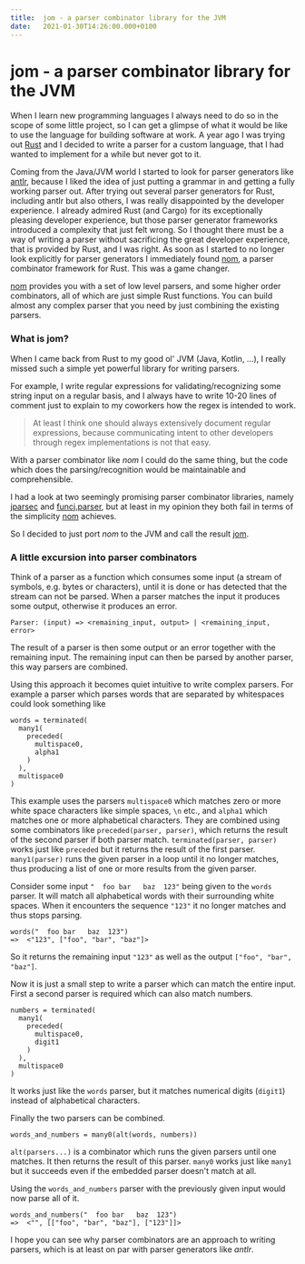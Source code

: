 ```yaml
---
title:  jom - a parser combinator library for the JVM
date:   2021-01-30T14:26:00.000+0100
---
```


# jom - a parser combinator library for the JVM

When I learn new programming languages I always need to do so in the scope of some little project,
so I can get a glimpse of what it would be like to use the language for building software at work.
A year ago I was trying out [Rust](https://www.rust-lang.org/) 
and I decided to write a parser for a custom language, that I had wanted to implement for a while but never got to it.

Coming from the Java/JVM world I started to look for parser generators like [antlr](https://www.antlr.org/),
because I liked the idea of just putting a grammar in and getting a fully working parser out.
After trying out several parser generators for Rust, including antlr but also others, 
I was really disappointed by the developer experience.
I already admired Rust (and Cargo) for its exceptionally pleasing developer experience, 
but those parser generator frameworks introduced a complexity that just felt wrong.
So I thought there must be a way of writing a parser without sacrificing the great developer experience,
that is provided by Rust, and I was right.
As soon as I started to no longer look explicitly for parser generators I immediately found [nom](https://github.com/Geal/nom),
a parser combinator framework for Rust.
This was a game changer.

[nom](https://github.com/Geal/nom) provides you with a set of low level parsers, and some higher order combinators, 
all of which are just simple Rust functions.
You can build almost any complex parser that you need by just combining the existing parsers.

### What is jom?

When I came back from Rust to my good ol' JVM (Java, Kotlin, ...),
I really missed such a simple yet powerful library for writing parsers.

For example, I write regular expressions for validating/recognizing some string input on a regular basis,
and I always have to write 10-20 lines of comment just to explain to my coworkers how the regex is intended to work.

> At least I think one should always extensively document regular expressions, 
> because communicating intent to other developers through regex implementations is not that easy.

With a parser combinator like _nom_ I could do the same thing,
but the code which does the parsing/recognition would be maintainable and comprehensible.

I had a look at two seemingly promising parser combinator libraries, 
namely [jparsec](https://github.com/jparsec/jparsec) 
and [funcj.parser](https://github.com/typemeta/funcj/tree/master/parser),
but at least in my opinion they both fail in terms of the simplicity [nom](https://github.com/Geal/nom) achieves.

So I decided to just port _nom_ to the JVM and call the result [jom](https://yegair.io/jom).

### A little excursion into parser combinators

Think of a parser as a function which consumes some input (a stream of symbols, e.g. bytes or characters),
until it is done or has detected that the stream can not be parsed.
When a parser matches the input it produces some output, otherwise it produces an error.

```
Parser: (input) => <remaining_input, output> | <remaining_input, error>
```

The result of a parser is then some output or an error together with the remaining input.
The remaining input can then be parsed by another parser, this way parsers are combined.

Using this approach it becomes quiet intuitive to write complex parsers.
For example a parser which parses words that are separated by whitespaces could look something like

```
words = terminated(
  many1(
    preceded(
      multispace0, 
      alpha1
    )
  ), 
  multispace0
)
```

This example uses the parsers `multispace0` which matches zero or more white space characters like simple spaces, `\n` etc.,
and `alpha1` which matches one or more alphabetical characters.
They are combined using some combinators like `preceded(parser, parser)`,
which returns the result of the second parser if both parser match.
`terminated(parser, parser)` works just like `preceded` but it returns the result of the first parser.
`many1(parser)` runs the given parser in a loop until it no longer matches, 
thus producing a list of one or more results from the given parser.

Consider some input `"  foo bar   baz  123"` being given to the `words` parser.
It will match all alphabetical words with their surrounding white spaces.
When it encounters the sequence `"123"` it no longer matches and thus stops parsing.

```
words("  foo bar   baz  123") 
=>  <"123", ["foo", "bar", "baz"]>
```

So it returns the remaining input `"123"` as well as the output `["foo", "bar", "baz"]`.

Now it is just a small step to write a parser which can match the entire input.
First a second parser is required which can also match numbers.

```
numbers = terminated(
  many1(
    preceded(
      multispace0, 
      digit1
    )
  ), 
  multispace0
)
```

It works just like the `words` parser, but it matches numerical digits (`digit1`) instead of alphabetical characters.

Finally the two parsers can be combined.

```
words_and_numbers = many0(alt(words, numbers))
```

`alt(parsers...)` is a combinator which runs the given parsers until one matches. 
It then returns the result of this parser.
`many0` works just like `many1` but it succeeds even if the embedded parser doesn't match at all.

Using the `words_and_numbers` parser with the previously given input would now parse all of it.

```
words_and_numbers("  foo bar   baz  123") 
=>  <"", [["foo", "bar", "baz"], ["123"]]>
```

I hope you can see why parser combinators are an approach to writing parsers,
which is at least on par with parser generators like _antlr_.


